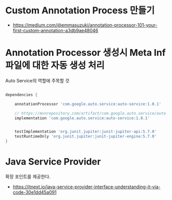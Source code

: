# Custom Annotation Process 만들기 

- https://medium.com/@emmasuzuki/annotation-processor-101-your-first-custom-annotation-a3db9ae48046

# Annotation Processor 생성시 Meta Inf 파일에 대한 자동 생성 처리 

Auto Service의 역할에 주목할 것

```groovy

dependencies {

    annotationProcessor 'com.google.auto.service:auto-service:1.0.1'

    // https://mvnrepository.com/artifact/com.google.auto.service/auto-service
    implementation 'com.google.auto.service:auto-service:1.0.1'


    testImplementation 'org.junit.jupiter:junit-jupiter-api:5.7.0'
    testRuntimeOnly 'org.junit.jupiter:junit-jupiter-engine:5.7.0'
}

```

# Java Service Provider 

확장 포인트를 제공한다. 

- https://itnext.io/java-service-provider-interface-understanding-it-via-code-30e1dd45a091
